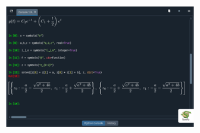 ![View rich symbolic expressions rendered with LaTeX](/assets/media/sympy.webp "View rich symbolic expressions rendered with LaTeX")
